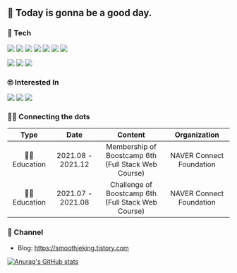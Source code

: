 ## 👏 Today is gonna be a good day.

### 🔨 Tech
<img src="https://img.shields.io/badge/Javascript-black?style=flat-square&logo=Javascript&logoColor=white"/></a>
<img src="https://img.shields.io/badge/Express-black?style=flat-square&logo=Express"/></a>
<img src="https://img.shields.io/badge/Node.js-2e7d32?style=flat-square&logo=Node.js&logoColor=black"/></a>
<img src="https://img.shields.io/badge/React-blue?style=flat-square&logo=React"/></a>
<img src="https://img.shields.io/badge/Storybook-ad1457?style=flat-square&logo=Storybook&logoColor=white"/></a>
<img src="https://img.shields.io/badge/MySQL-informational?style=flat-square&logo=MySQL&logoColor=black"/></a>
<img src="https://img.shields.io/badge/Python-informational?style=flat-square&logo=Python&logoColor=white"/></a>

<img src="https://img.shields.io/badge/VSCode-informational?style=flat-square&logo=Visual Studio Code&logoColor=white"/></a>
<img src="https://img.shields.io/badge/Slack-560027?style=flat-square&logo=Slack&logoColor=white"/></a>
<img src="https://img.shields.io/badge/Github-black?style=flat-square&logo=Github&logoColor=white"/></a>


### 🙄 Interested In
<img src="https://img.shields.io/badge/Design System-ad1457?style=flat-square"/></a>
<img src="https://img.shields.io/badge/Functional Programming-2e7d32?style=flat-square"/></a>
<img src="https://img.shields.io/badge/Recoil-informational?style=flat-square"/></a>

### 🚴‍♀️ Connecting the dots

|Type|Date|Content|Organization|
|:---:|:---:|:---:|:---:|
|👨‍🎓 Education|2021.08 - 2021.12|Membership of Boostcamp 6th </br> (Full Stack Web Course) |NAVER Connect Foundation|
|👨‍🎓 Education|2021.07 - 2021.08|Challenge of Boostcamp 6th </br> (Full Stack Web Course) |NAVER Connect Foundation|

### 👀 Channel
- Blog: https://smoothieking.tistory.com

[![Anurag's GitHub stats](https://github-readme-stats.vercel.app/api?username=mugglim&count_private=true&theme=dracula)](https://github.com/anuraghazra/github-readme-stats)
